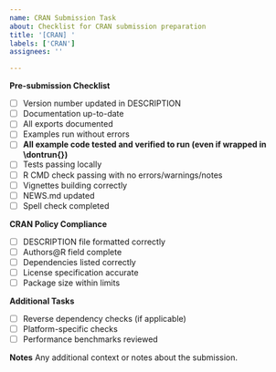 ```yaml
---
name: CRAN Submission Task
about: Checklist for CRAN submission preparation
title: '[CRAN] '
labels: ['CRAN']
assignees: ''

---
```


**Pre-submission Checklist**
- [ ] Version number updated in DESCRIPTION
- [ ] Documentation up-to-date
- [ ] All exports documented
- [ ] Examples run without errors
- [ ] **All example code tested and verified to run (even if wrapped in \dontrun{})**
- [ ] Tests passing locally
- [ ] R CMD check passing with no errors/warnings/notes
- [ ] Vignettes building correctly
- [ ] NEWS.md updated
- [ ] Spell check completed

**CRAN Policy Compliance**
- [ ] DESCRIPTION file formatted correctly
- [ ] Authors@R field complete
- [ ] Dependencies listed correctly
- [ ] License specification accurate
- [ ] Package size within limits

**Additional Tasks**
- [ ] Reverse dependency checks (if applicable)
- [ ] Platform-specific checks
- [ ] Performance benchmarks reviewed

**Notes**
Any additional context or notes about the submission. 